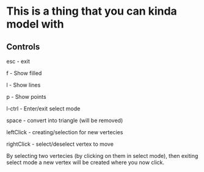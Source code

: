 # This is a thing that you can kinda model with

## Controls

esc - exit

f - Show filled

l - Show lines

p - Show points

l-ctrl - Enter/exit select mode

space - convert into triangle (will be removed)

leftClick - creating/selection for new vertecies

rightClick - select/deselect vertex to move


By selecting two vertecies (by clicking on them in select mode), then exiting select mode a new vertex will be created where you now click.
